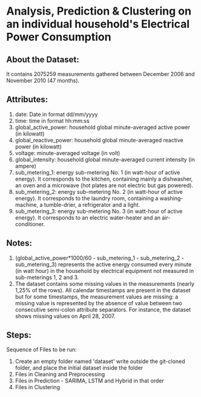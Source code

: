 # Analysis, Prediction & Clustering on an individual household's Electrical Power Consumption

## About the Dataset:
It contains 2075259 measurements gathered between December 2006 and November 2010 (47 months). 

## Attributes: 
1. date: Date in format dd/mm/yyyy
2. time: time in format hh:mm:ss
3. global_active_power: household global minute-averaged active power (in kilowatt)
4. global_reactive_power: household global minute-averaged reactive power (in kilowatt)
5. voltage: minute-averaged voltage (in volt)
6. global_intensity: household global minute-averaged current intensity (in ampere)
7. sub_metering_1: energy sub-metering No. 1 (in watt-hour of active energy). It corresponds to the kitchen, containing mainly a dishwasher, an oven and a microwave (hot plates are not electric but gas powered).
8. sub_metering_2: energy sub-metering No. 2 (in watt-hour of active energy). It corresponds to the laundry room, containing a washing-machine, a tumble-drier, a refrigerator and a light.
9. sub_metering_3: energy sub-metering No. 3 (in watt-hour of active energy). It corresponds to an electric water-heater and an air-conditioner.

## Notes:
1. (global_active_power*1000/60 - sub_metering_1 - sub_metering_2 - sub_metering_3) represents the active energy consumed every minute (in watt hour) in the household by electrical equipment not measured in sub-meterings 1, 2 and 3.
2. The dataset contains some missing values in the measurements (nearly 1,25% of the rows). All calendar timestamps are present in the dataset but for some timestamps, the measurement values are missing: a missing value is represented by the absence of value between two consecutive semi-colon attribute separators. For instance, the dataset shows missing values on April 28, 2007.

## Steps:
Sequence of Files to be run:
1. Create an empty folder named 'dataset' write outside the git-cloned folder, and place the initial dataset inside the folder
2. Files in Cleaning and Preprocessing
3. Files in Prediction - SARIMA, LSTM and Hybrid in that order
4. Files in Clustering

